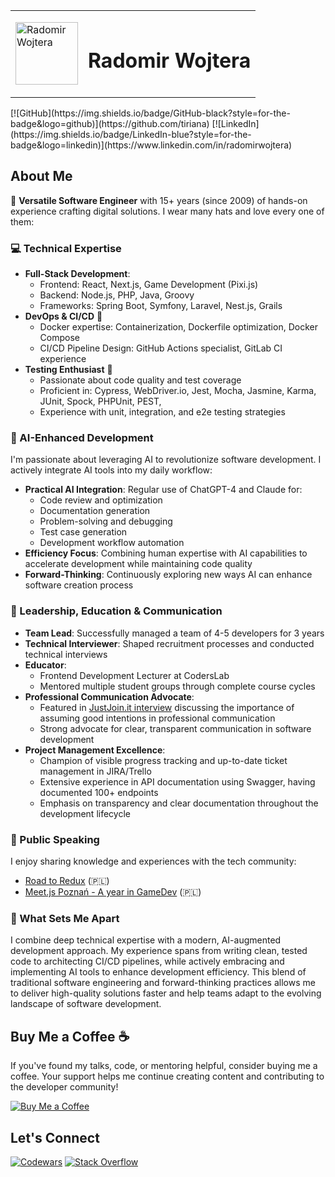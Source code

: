 <table>
<tr>
<td width="100">

<a href="https://tiriana.github.io/phantombit.io/"><img src="assets/images/the_face.png" alt="Radomir Wojtera" width="100" height="100"></a>

</td>
<td>

# Radomir Wojtera

</td>
</tr>
</table>
[![GitHub](https://img.shields.io/badge/GitHub-black?style=for-the-badge&logo=github)](https://github.com/tiriana)
[![LinkedIn](https://img.shields.io/badge/LinkedIn-blue?style=for-the-badge&logo=linkedin)](https://www.linkedin.com/in/radomirwojtera)

## About Me
🚀 **Versatile Software Engineer** with 15+ years (since 2009) of hands-on experience crafting digital solutions. I wear many hats and love every one of them:

### 💻 Technical Expertise
- **Full-Stack Development**:
  - Frontend: React, Next.js, Game Development (Pixi.js)
  - Backend: Node.js, PHP, Java, Groovy
  - Frameworks: Spring Boot, Symfony, Laravel, Nest.js, Grails
- **DevOps & CI/CD** 🔧
  - Docker expertise: Containerization, Dockerfile optimization, Docker Compose
  - CI/CD Pipeline Design: GitHub Actions specialist, GitLab CI experience
- **Testing Enthusiast** 🧪
  - Passionate about code quality and test coverage
  - Proficient in:  Cypress, WebDriver.io, Jest, Mocha, Jasmine, Karma, JUnit, Spock, PHPUnit, PEST,
  - Experience with unit, integration, and e2e testing strategies

### 🤖 AI-Enhanced Development
I'm passionate about leveraging AI to revolutionize software development. I actively integrate AI tools into my daily workflow:
- **Practical AI Integration**: Regular use of ChatGPT-4 and Claude for:
  - Code review and optimization
  - Documentation generation
  - Problem-solving and debugging
  - Test case generation
  - Development workflow automation
- **Efficiency Focus**: Combining human expertise with AI capabilities to accelerate development while maintaining code quality
- **Forward-Thinking**: Continuously exploring new ways AI can enhance software creation process

### 👥 Leadership, Education & Communication
- **Team Lead**: Successfully managed a team of 4-5 developers for 3 years
- **Technical Interviewer**: Shaped recruitment processes and conducted technical interviews
- **Educator**:
  - Frontend Development Lecturer at CodersLab
  - Mentored multiple student groups through complete course cycles
- **Professional Communication Advocate**:
  - Featured in [JustJoin.it interview](https://justjoin.it/blog/zawsze-zakladam-dobre-intencje) discussing the importance of assuming good intentions in professional communication
  - Strong advocate for clear, transparent communication in software development
- **Project Management Excellence**:
  - Champion of visible progress tracking and up-to-date ticket management in JIRA/Trello
  - Extensive experience in API documentation using Swagger, having documented 100+ endpoints
  - Emphasis on transparency and clear documentation throughout the development lifecycle

### 🎤 Public Speaking
I enjoy sharing knowledge and experiences with the tech community:
- [Road to Redux](https://www.youtube.com/watch?app=desktop&v=6WwQq8EVlUg) (🇵🇱)
- [Meet.js Poznań - A year in GameDev](https://www.youtube.com/watch?v=jN_9WDGYuB0) (🇵🇱)

### 🌟 What Sets Me Apart
I combine deep technical expertise with a modern, AI-augmented development approach. My experience spans from writing clean, tested code to architecting CI/CD pipelines, while actively embracing and implementing AI tools to enhance development efficiency. This blend of traditional software engineering and forward-thinking practices allows me to deliver high-quality solutions faster and help teams adapt to the evolving landscape of software development.

## Buy Me a Coffee ☕
If you've found my talks, code, or mentoring helpful, consider buying me a coffee. Your support helps me continue creating content and contributing to the developer community!

[![Buy Me a Coffee](https://img.shields.io/badge/Buy%20Me%20a%20Coffee-FFDD00?style=for-the-badge&logo=buy-me-a-coffee&logoColor=black)](https://www.buymeacoffee.com/tiriana)

## Let's Connect
[![Codewars](https://img.shields.io/badge/Codewars-yellow?style=for-the-badge&logo=codewars)](https://www.codewars.com/users/tiriana)
[![Stack Overflow](https://img.shields.io/badge/Stack%20Overflow-FE7A16?style=for-the-badge&logo=stackoverflow&logoColor=white)](https://stackoverflow.com/users/942223/tiriana)
